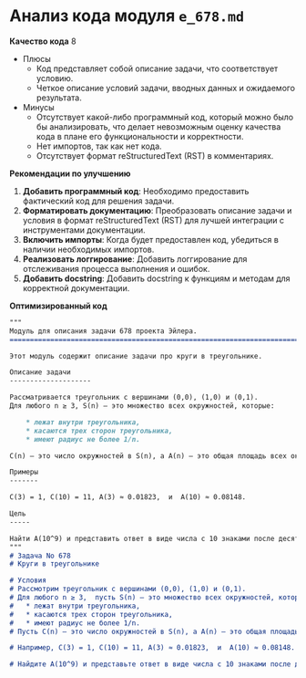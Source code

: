 # Анализ кода модуля `e_678.md`

**Качество кода**
8
- Плюсы
    - Код представляет собой описание задачи, что соответствует условию.
    - Четкое описание условий задачи, вводных данных и ожидаемого результата.
- Минусы
    - Отсутствует какой-либо программный код, который можно было бы анализировать, что делает невозможным оценку качества кода в плане его функциональности и корректности.
    - Нет импортов, так как нет кода.
    - Отсутствует формат reStructuredText (RST) в комментариях.

**Рекомендации по улучшению**

1.  **Добавить программный код**: Необходимо предоставить фактический код для решения задачи.
2.  **Форматировать документацию**: Преобразовать описание задачи и условия в формат reStructuredText (RST) для лучшей интеграции с инструментами документации.
3.  **Включить импорты**: Когда будет предоставлен код, убедиться в наличии необходимых импортов.
4.  **Реализовать логгирование**: Добавить логгирование для отслеживания процесса выполнения и ошибок.
5.  **Добавить docstring**: Добавить docstring к функциям и методам для корректной документации.

**Оптимизированный код**

```markdown
"""
Модуль для описания задачи 678 проекта Эйлера.
=========================================================================================

Этот модуль содержит описание задачи про круги в треугольнике.

Описание задачи
--------------------

Рассматривается треугольник с вершинами (0,0), (1,0) и (0,1).
Для любого n ≥ 3, S(n) — это множество всех окружностей, которые:

    * лежат внутри треугольника,
    * касаются трех сторон треугольника,
    * имеют радиус не более 1/n.

C(n) — это число окружностей в S(n), а A(n) — это общая площадь всех окружностей в S(n).

Примеры
-------

C(3) = 1, C(10) = 11, A(3) ≈ 0.01823,  и  A(10) ≈ 0.08148.

Цель
-----

Найти A(10^9) и представить ответ в виде числа с 10 знаками после десятичной точки.
"""
# Задача No 678
# Круги в треугольнике

# Условия
# Рассмотрим треугольник с вершинами (0,0), (1,0) и (0,1).
# Для любого n ≥ 3,  пусть S(n) — это множество всех окружностей, которые
#   * лежат внутри треугольника,
#   * касаются трех сторон треугольника,
#   * имеют радиус не более 1/n.
# Пусть C(n) — это число окружностей в S(n), а A(n) — это общая площадь всех окружностей в S(n).

# Например, C(3) = 1, C(10) = 11, A(3) ≈ 0.01823,  и  A(10) ≈ 0.08148.

# Найдите A(10^9) и представьте ответ в виде числа с 10 знаками после десятичной точки.
```